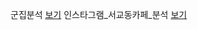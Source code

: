 군집분석 [보기](https://kuma987.github.io/Bigdata-campus/Code/R/군집분석.html)
인스타그램_서교동카페_분석 [보기](https://kuma987.github.io/Bigdata-campus/Code/R/인스타그램_서교동카페_분석.html)
